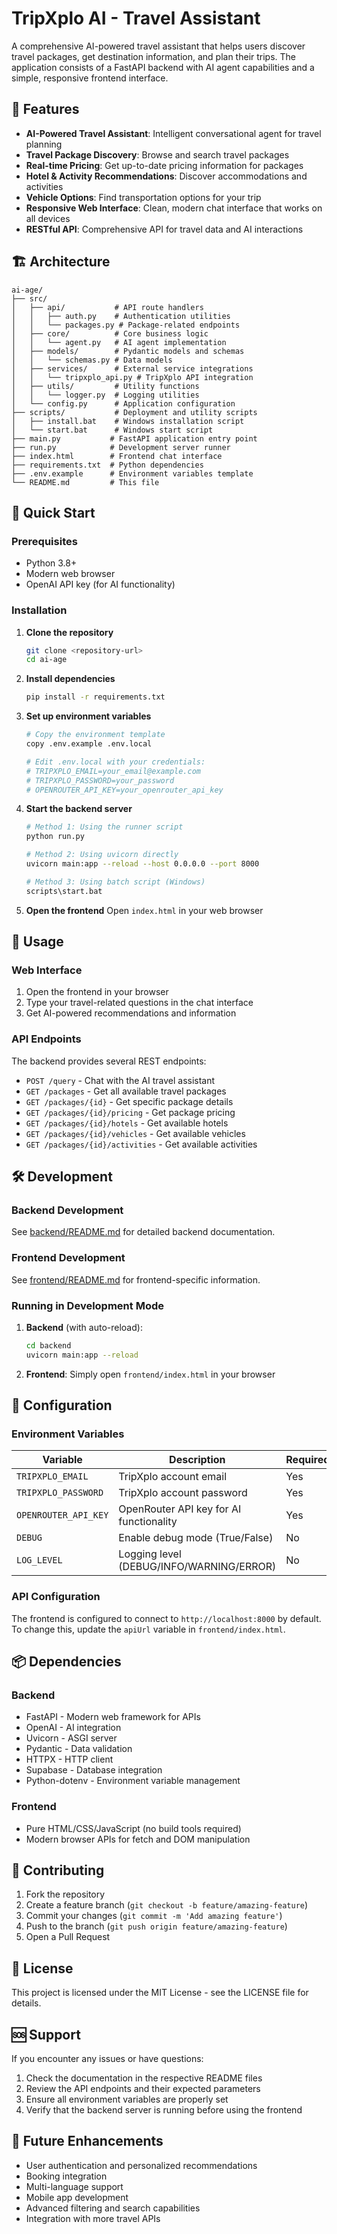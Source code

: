 # TripXplo AI - Travel Assistant

A comprehensive AI-powered travel assistant that helps users discover travel packages, get destination information, and plan their trips. The application consists of a FastAPI backend with AI agent capabilities and a simple, responsive frontend interface.

## 🌟 Features

- **AI-Powered Travel Assistant**: Intelligent conversational agent for travel planning
- **Travel Package Discovery**: Browse and search travel packages
- **Real-time Pricing**: Get up-to-date pricing information for packages
- **Hotel & Activity Recommendations**: Discover accommodations and activities
- **Vehicle Options**: Find transportation options for your trip
- **Responsive Web Interface**: Clean, modern chat interface that works on all devices
- **RESTful API**: Comprehensive API for travel data and AI interactions

## 🏗️ Architecture

```
ai-age/
├── src/
│   ├── api/           # API route handlers
│   │   ├── auth.py    # Authentication utilities
│   │   └── packages.py # Package-related endpoints
│   ├── core/          # Core business logic
│   │   └── agent.py   # AI agent implementation
│   ├── models/        # Pydantic models and schemas
│   │   └── schemas.py # Data models
│   ├── services/      # External service integrations
│   │   └── tripxplo_api.py # TripXplo API integration
│   ├── utils/         # Utility functions
│   │   └── logger.py  # Logging utilities
│   └── config.py      # Application configuration
├── scripts/           # Deployment and utility scripts
│   ├── install.bat    # Windows installation script
│   └── start.bat      # Windows start script
├── main.py           # FastAPI application entry point
├── run.py            # Development server runner
├── index.html        # Frontend chat interface
├── requirements.txt  # Python dependencies
├── .env.example      # Environment variables template
└── README.md         # This file
```

## 🚀 Quick Start

### Prerequisites

- Python 3.8+
- Modern web browser
- OpenAI API key (for AI functionality)

### Installation

1. **Clone the repository**
   ```bash
   git clone <repository-url>
   cd ai-age
   ```

2. **Install dependencies**
   ```bash
   pip install -r requirements.txt
   ```

3. **Set up environment variables**
   ```bash
   # Copy the environment template
   copy .env.example .env.local
   
   # Edit .env.local with your credentials:
   # TRIPXPLO_EMAIL=your_email@example.com
   # TRIPXPLO_PASSWORD=your_password
   # OPENROUTER_API_KEY=your_openrouter_api_key
   ```

4. **Start the backend server**
   ```bash
   # Method 1: Using the runner script
   python run.py
   
   # Method 2: Using uvicorn directly
   uvicorn main:app --reload --host 0.0.0.0 --port 8000
   
   # Method 3: Using batch script (Windows)
   scripts\start.bat
   ```

5. **Open the frontend**
   Open `index.html` in your web browser

## 📖 Usage

### Web Interface
1. Open the frontend in your browser
2. Type your travel-related questions in the chat interface
3. Get AI-powered recommendations and information

### API Endpoints

The backend provides several REST endpoints:

- `POST /query` - Chat with the AI travel assistant
- `GET /packages` - Get all available travel packages
- `GET /packages/{id}` - Get specific package details
- `GET /packages/{id}/pricing` - Get package pricing
- `GET /packages/{id}/hotels` - Get available hotels
- `GET /packages/{id}/vehicles` - Get available vehicles
- `GET /packages/{id}/activities` - Get available activities

## 🛠️ Development

### Backend Development
See [backend/README.md](backend/README.md) for detailed backend documentation.

### Frontend Development
See [frontend/README.md](frontend/README.md) for frontend-specific information.

### Running in Development Mode

1. **Backend** (with auto-reload):
   ```bash
   cd backend
   uvicorn main:app --reload
   ```

2. **Frontend**: Simply open `frontend/index.html` in your browser

## 🔧 Configuration

### Environment Variables

| Variable | Description | Required |
|----------|-------------|----------|
| `TRIPXPLO_EMAIL` | TripXplo account email | Yes |
| `TRIPXPLO_PASSWORD` | TripXplo account password | Yes |
| `OPENROUTER_API_KEY` | OpenRouter API key for AI functionality | Yes |
| `DEBUG` | Enable debug mode (True/False) | No |
| `LOG_LEVEL` | Logging level (DEBUG/INFO/WARNING/ERROR) | No |

### API Configuration

The frontend is configured to connect to `http://localhost:8000` by default. To change this, update the `apiUrl` variable in `frontend/index.html`.

## 📦 Dependencies

### Backend
- FastAPI - Modern web framework for APIs
- OpenAI - AI integration
- Uvicorn - ASGI server
- Pydantic - Data validation
- HTTPX - HTTP client
- Supabase - Database integration
- Python-dotenv - Environment variable management

### Frontend
- Pure HTML/CSS/JavaScript (no build tools required)
- Modern browser APIs for fetch and DOM manipulation

## 🤝 Contributing

1. Fork the repository
2. Create a feature branch (`git checkout -b feature/amazing-feature`)
3. Commit your changes (`git commit -m 'Add amazing feature'`)
4. Push to the branch (`git push origin feature/amazing-feature`)
5. Open a Pull Request

## 📄 License

This project is licensed under the MIT License - see the LICENSE file for details.

## 🆘 Support

If you encounter any issues or have questions:

1. Check the documentation in the respective README files
2. Review the API endpoints and their expected parameters
3. Ensure all environment variables are properly set
4. Verify that the backend server is running before using the frontend

## 🔮 Future Enhancements

- User authentication and personalized recommendations
- Booking integration
- Multi-language support
- Mobile app development
- Advanced filtering and search capabilities
- Integration with more travel APIs